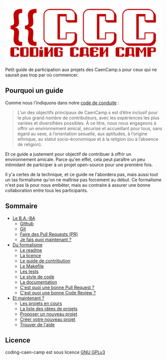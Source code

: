![Les Coding CaenCamp](images/logo.png)

Petit guide de participation aux projets des CaenCamp.s pour ceux qui ne saurait pas trop par où commencer.

## Pourquoi un guide

Comme nous l'indiquons dans notre [code de conduite](CODE_OF_CONDUCT.md) :

> L’un des objectifs principaux de CaenCamp.s est d’être inclusif pour le plus grand nombre de contributeurs, avec les expériences les plus variées et diversifiées possibles. À ce titre, nous nous engageons à offrir un environnement amical, sécurisé et accueillant pour tous, sans égard au sexe, à l’orientation sexuelle, aux aptitudes, à l’origine ethnique, au statut socio-économique et à la religion (ou à l’absence de religion).

Et ce guide a justement pour objectif de contribuer à offrir un environnement amicale. Parce qu'en effet, cela peut paraître un peu intimidant de participer à un projet open-source pour une première fois.

Il y'a certes de la technique, et ce guide ne l'abordera pas, mais aussi tout un tas formalisme qu'on ne maîtrise pas forcement au début. Ce formalisme n'est pas là pour nous embêter, mais au contraire à assurer une bonne collaboration entre tous les participants.

## Sommaire

* [Le B.A.-BA](ba-b-a.md)
  * [Github](ba-b-a.md#github)
  * [Git](ba-b-a.md#git)
  * [Faire des Pull Requests (PR)](ba-b-a.md#proposer-une-pull-request-pr)
  * [Je fais quoi maintenant ?](ba-b-a.md#je-me-sens-plus-à-laise-avec-git-je-fais-quoi-maintenant)
* [Du formalisme](formalisme.md)
  * [Le readme](formalisme.md#le-readme)
  * [La licence](formalisme.md#la-licence)
  * [Le guide de contribution](formalisme.md#le-guide-de-contribution)
  * [Le Makefile](formalisme.md#le-makefile)
  * [Les tests](formalisme.md#les-tests)
  * [Le style de code](formalisme.md#le-style-de-code)
  * [La documentation](formalisme.md#la-documentation)
  * [C'est quoi une bonne Pull Request ?](formalisme.md#cest-quoi-une-bonne-pull-request-)
  * [C'est quoi une bonne Code Review ?](formalisme.md#cest-quoi-une-bonne-code-review-)
* [Et maintenant ?](et-maintenant.md)
  * [Les projets en cours](et-maintenant.md#les-projets-en-cours)
  * [La liste des idées de projets](et-maintenant.md#la-liste-des-idées-de-projets)
  * [Proposer un nouveau projet](et-maintenant.md#proposer-un-nouveau-projet)
  * [Créer votre nouveau projet](et-maintenant.md#créer-votre-nouveau-projet)
  * [Trouver de l'aide](et-maintenant.md#trouver-de-laide)

## Licence

coding-caen-camp est sous licence [GNU GPLv3](LICENSE)
